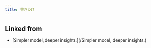 ```yaml
---
title: 書きかけ
---
```

## Linked from

* [Simpler model, deeper insights.](/Simpler model, deeper insights.)
